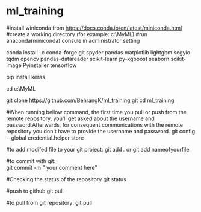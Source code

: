 # ml_training


#install winiconda from https://docs.conda.io/en/latest/miniconda.html
#create a working directory (for example: c:\MyML)
#run anaconda(miniconda) consule in administrator setting

conda install -c conda-forge git spyder pandas matplotlib lightgbm segyio tqdm opencv pandas-datareader scikit-learn py-xgboost seaborn scikit-image Pyinstaller tensorflow 

pip install keras


cd c:\MyML

git clone https://github.com/BehrangK/ml_training.git
cd ml_training

#When running bellow command, the first time you pull or push from the remote repository, you'll get asked about the username and password.Afterwards, for consequent communications with the remote repository you don't have to provide the username and password.
git config --global credential.helper store   

#to add modifed file to your git project:
git add *.*
or
git add nameofyourfile

#to commit with git:  
git commit -m " your comment here"

#Checking the status of the repository
git status

#push to github
git pull


#to pull from git repository:
git pull
